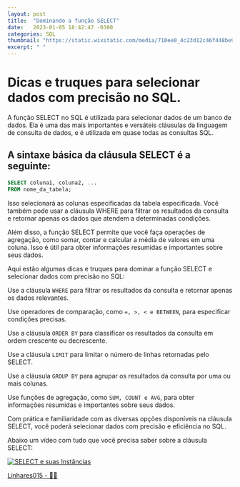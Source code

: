 ```yaml
---
layout: post
title:  "Dominando a função SELECT"
date:   2023-01-05 18:42:47 -0300
categories: SQL
thumbnail: "https://static.wixstatic.com/media/710ee0_4c23d12c46f448be940e5648b35225ab~mv2.jpg/v1/fill/w_1524,h_1016,al_c,q_90/710ee0_4c23d12c46f448be940e5648b35225ab~mv2.jpg"
excerpt: " "
---
```


# Dicas e truques para selecionar dados com precisão no SQL.

A função SELECT no SQL é utilizada para selecionar dados de um banco de dados. Ela é uma das mais importantes e versáteis cláusulas da linguagem de consulta de dados, e é utilizada em quase todas as consultas SQL.

## A sintaxe básica da cláusula SELECT é a seguinte:
```sql
SELECT coluna1, coluna2, ...
FROM nome_da_tabela;
```

Isso selecionará as colunas especificadas da tabela especificada. Você também pode usar a cláusula WHERE para filtrar os resultados da consulta e retornar apenas os dados que atendem a determinadas condições.

Além disso, a função SELECT permite que você faça operações de agregação, como somar, contar e calcular a média de valores em uma coluna. Isso é útil para obter informações resumidas e importantes sobre seus dados.

Aqui estão algumas dicas e truques para dominar a função SELECT e selecionar dados com precisão no SQL:

Use a cláusula `WHERE` para filtrar os resultados da consulta e retornar apenas os dados relevantes.

Use operadores de comparação, como `=, >, < e BETWEEN`, para especificar condições precisas.

Use a cláusula `ORDER BY` para classificar os resultados da consulta em ordem crescente ou decrescente.

Use a cláusula `LIMIT` para limitar o número de linhas retornadas pelo SELECT.

Use a cláusula `GROUP BY` para agrupar os resultados da consulta por uma ou mais colunas.

Use funções de agregação, como `SUM, COUNT e AVG`, para obter informações resumidas e importantes sobre seus dados.

Com prática e familiaridade com as diversas opções disponíveis na cláusula SELECT, você poderá selecionar dados com precisão e eficiência no SQL.

Abaixo um vídeo com tudo que você precisa saber sobre a cláusula SELECT:

[![SELECT e suas Instâncias](https://img.youtube.com/vi/-HmgKAK-UdA/0.jpg)](https://youtu.be/-HmgKAK-UdA)

[Linhares015 - 🧙‍♂️](https://github.com/Linhares015)